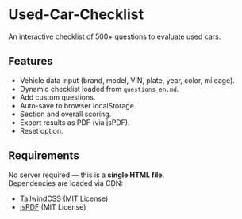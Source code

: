 # Used-Car-Checklist
An interactive checklist of 500+ questions to evaluate used cars.

## Features
- Vehicle data input (brand, model, VIN, plate, year, color, mileage).
- Dynamic checklist loaded from `questions_en.md`.
- Add custom questions.
- Auto-save to browser localStorage.
- Section and overall scoring.
- Export results as PDF (via jsPDF).
- Reset option.

## Requirements
No server required — this is a **single HTML file**.  
Dependencies are loaded via CDN:
- [TailwindCSS](https://tailwindcss.com) (MIT License)  
- [jsPDF](https://github.com/parallax/jsPDF) (MIT License)
